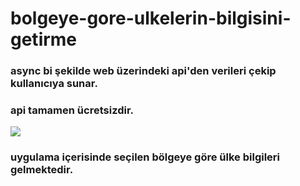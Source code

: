 # bolgeye-gore-ulkelerin-bilgisini-getirme

### async bi şekilde web üzerindeki api'den verileri çekip kullanıcıya sunar.
### api tamamen ücretsizdir.

<img src="country.gif"></img>

### uygulama içerisinde seçilen bölgeye göre ülke bilgileri gelmektedir.
